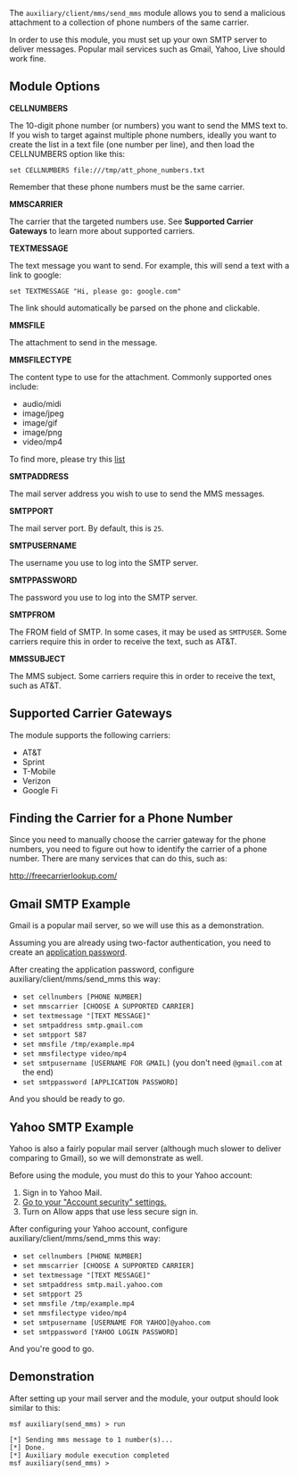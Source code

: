 The ```auxiliary/client/mms/send_mms``` module allows you to send a malicious attachment to a
collection of phone numbers of the same carrier.

In order to use this module, you must set up your own SMTP server to deliver messages. Popular
mail services such as Gmail, Yahoo, Live should work fine.

## Module Options

**CELLNUMBERS**

The 10-digit phone number (or numbers) you want to send the MMS text to. If you wish to target
against multiple phone numbers, ideally you want to create the list in a text file (one number per
line), and then load the CELLNUMBERS option like this:

```
set CELLNUMBERS file:///tmp/att_phone_numbers.txt
```

Remember that these phone numbers must be the same carrier.

**MMSCARRIER**

The carrier that the targeted numbers use. See **Supported Carrier Gateways** to learn more about
supported carriers.

**TEXTMESSAGE**

The text message you want to send. For example, this will send a text with a link to google:

```
set TEXTMESSAGE "Hi, please go: google.com"
```

The link should automatically be parsed on the phone and clickable.

**MMSFILE**

The attachment to send in the message.

**MMSFILECTYPE**

The content type to use for the attachment. Commonly supported ones include:

* audio/midi
* image/jpeg
* image/gif
* image/png
* video/mp4

To find more, please try this [list](http://www.freeformatter.com/mime-types-list.html)

**SMTPADDRESS**

The mail server address you wish to use to send the MMS messages.

**SMTPPORT**

The mail server port. By default, this is ```25```.

**SMTPUSERNAME**

The username you use to log into the SMTP server.

**SMTPPASSWORD**

The password you use to log into the SMTP server.

**SMTPFROM**

The FROM field of SMTP. In some cases, it may be used as ```SMTPUSER```. Some carriers require this
in order to receive the text, such as AT&T.

**MMSSUBJECT**

The MMS subject. Some carriers require this in order to receive the text, such as AT&T.

## Supported Carrier Gateways

The module supports the following carriers:

* AT&T
* Sprint
* T-Mobile
* Verizon
* Google Fi

## Finding the Carrier for a Phone Number

Since you need to manually choose the carrier gateway for the phone numbers, you need to figure out
how to identify the carrier of a phone number. There are many services that can do this, such as:

http://freecarrierlookup.com/

## Gmail SMTP Example

Gmail is a popular mail server, so we will use this as a demonstration.

Assuming you are already using two-factor authentication, you need to create an [application password](https://support.google.com/accounts/answer/185833?hl=en).

After creating the application password, configure auxiliary/client/mms/send_mms this way:

* ```set cellnumbers [PHONE NUMBER]```
* ```set mmscarrier [CHOOSE A SUPPORTED CARRIER]```
* ```set textmessage "[TEXT MESSAGE]"```
* ```set smtpaddress smtp.gmail.com```
* ```set smtpport 587```
* ```set mmsfile /tmp/example.mp4```
* ```set mmsfilectype video/mp4```
* ```set smtpusername [USERNAME FOR GMAIL]``` (you don't need ```@gmail.com``` at the end)
* ```set smtppassword [APPLICATION PASSWORD]```

And you should be ready to go.

## Yahoo SMTP Example

Yahoo is also a fairly popular mail server (although much slower to deliver comparing to Gmail),
so we will demonstrate as well.

Before using the module, you must do this to your Yahoo account:

1. Sign in to Yahoo Mail.
2. [Go to your "Account security" settings.](https://login.yahoo.com/account/security#less-secure-apps)
3. Turn on Allow apps that use less secure sign in.

After configuring your Yahoo account, configure auxiliary/client/mms/send_mms this way:

* ```set cellnumbers [PHONE NUMBER]```
* ```set mmscarrier [CHOOSE A SUPPORTED CARRIER]```
* ```set textmessage "[TEXT MESSAGE]"```
* ```set smtpaddress smtp.mail.yahoo.com```
* ```set smtpport 25```
* ```set mmsfile /tmp/example.mp4```
* ```set mmsfilectype video/mp4```
* ```set smtpusername [USERNAME FOR YAHOO]@yahoo.com```
* ```set smtppassword [YAHOO LOGIN PASSWORD]```

And you're good to go.

## Demonstration

After setting up your mail server and the module, your output should look similar to this:

```
msf auxiliary(send_mms) > run

[*] Sending mms message to 1 number(s)...
[*] Done.
[*] Auxiliary module execution completed
msf auxiliary(send_mms) > 
```
